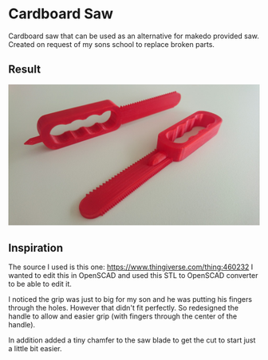 # Cardboard Saw

Cardboard saw that can be used as an alternative for makedo provided saw.
Created on request of my sons school to replace broken parts.

## Result
![Cardboard Saw](pictures/saw.jpg)

## Inspiration
The source I used is this one: https://www.thingiverse.com/thing:460232
I wanted to edit this in OpenSCAD and used this STL to OpenSCAD converter to be able to edit it.

I noticed the grip was just to big for my son and he was putting his fingers through the holes. However that didn't fit perfectly. So redesigned the handle to allow and easier grip (with fingers through the center of the handle).

In addition added a tiny chamfer to the saw blade to get the cut to start just a little bit easier.
